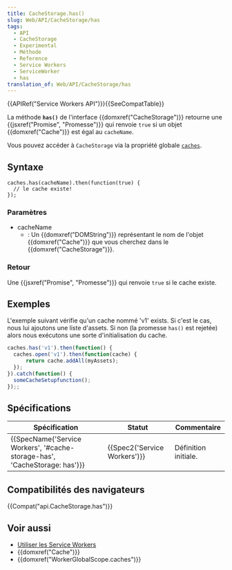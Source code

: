 ```yaml
---
title: CacheStorage.has()
slug: Web/API/CacheStorage/has
tags:
  - API
  - CacheStorage
  - Experimental
  - Méthode
  - Reference
  - Service Workers
  - ServiceWorker
  - has
translation_of: Web/API/CacheStorage/has
---
```

{{APIRef("Service Workers API")}}{{SeeCompatTable}}

La méthode **`has()`** de l'interface {{domxref("CacheStorage")}} retourne une {{jsxref("Promise", "Promesse")}} qui renvoie `true` si un objet {{domxref("Cache")}} est égal au `cacheName`.

Vous pouvez accéder à `CacheStorage` via la propriété globale [`caches`](/fr/docs/Web/API/caches).

## Syntaxe

    caches.has(cacheName).then(function(true) {
      // le cache existe!
    });

### Paramètres

- cacheName
  - : Un  {{domxref("DOMString")}} représentant le nom de l'objet {{domxref("Cache")}} que vous cherchez dans le {{domxref("CacheStorage")}}.

### Retour

Une {{jsxref("Promise", "Promesse")}} qui renvoie `true` si le cache existe.

## Exemples

L'exemple suivant vérifie qu'un cache nommé 'v1' exists. Si c'est le cas, nous lui ajoutons une liste d'assets. Si non (la promesse `has()` est rejetée) alors nous exécutons une sorte d'initialisation du cache.

```js
caches.has('v1').then(function() {
  caches.open('v1').then(function(cache) {
      return cache.addAll(myAssets);
  });
}).catch(function() {
  someCacheSetupfunction();
});;
```

## Spécifications

| Spécification                                                                                        | Statut                               | Commentaire          |
| ---------------------------------------------------------------------------------------------------- | ------------------------------------ | -------------------- |
| {{SpecName('Service Workers', '#cache-storage-has', 'CacheStorage: has')}} | {{Spec2('Service Workers')}} | Définition initiale. |

## Compatibilités des navigateurs

{{Compat("api.CacheStorage.has")}}

## Voir aussi

- [Utiliser les Service Workers](/fr/docs/Web/API/Service_Worker_API/Using_Service_Workers)
- {{domxref("Cache")}}
- {{domxref("WorkerGlobalScope.caches")}}
